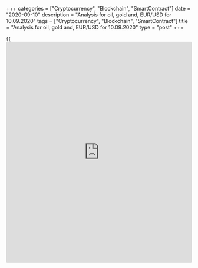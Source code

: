 +++
categories = ["Cryptocurrency", "Blockchain", "SmartContract"]
date = "2020-09-10"
description = "Analysis for oil, gold and, EUR/USD for 10.09.2020"
tags = ["Cryptocurrency", "Blockchain", "SmartContract"]
title = "Analysis for oil, gold and, EUR/USD for 10.09.2020"
type = "post"
+++

{{<iframe id="large-banner" src="https://www.bounty.group/#slide=18.0" width="100%" height="600" scrolling="no" style="border: 0px solid rgb(216, 221, 230); border-radius: 3px;">}}

September 10, 2020

September 10, 2020

Analysis for oil, gold and, EUR/USD for 10.09.2020Alex Rodionov

##  **Oil price forecast** **for** **today:** ** **USCrude****
******analysis**

Oil price is testing the key support of the middle-term uptrend [37.34 –
36.72]. Expect a pattern to open buy positions with the target at the
high of August.

If the zone is broken out downside, and the price consolidates below,
the middle-term oil trend will turn down. If so, we shall sell oil with
a target at the lower Target Zone 2 [31.14 — 30.52].

![LiteForex: Analysis for oil, gold and, EUR/USD for 10.09.2020][1]

The short-term oil trend is down. The price started a correction up
yesterday and reached Additional Zone [37.73 - 37.58]. AZ is strong
resistance to the upward correction. I recommend entering sell trades in
AZ according to the pattern.

The second zone to open sell positions is the trend key resistance
[39.44 – 39.13]. The price will reach the key resistance if it breaks
out AZ. After the test of Intermediary Zone, I will recommend looking
for a sell pattern.

The sell target is the low of September.

![LiteForex: Analysis for oil, gold and, EUR/USD for 10.09.2020][2]

###  **[USCrude][3]trading ideas for today:**

  1. Sell according to the pattern in Additional Zone [37.73 - 37.58]. TakeProfit: 36.11. StopLoss: according to the pattern rules.

  2. Sell according to the pattern in Intermediary Zone [39.44 - 39.13]. TakeProfit: 36.11. StopLoss: according to the pattern rules.

* * *

##  **Gold price forecast for today: XAUUSD analysis**

Gold has returned to the triangle’s resistance. It is now trading in the
zone of good sell prices. To sell gold expect a pattern, for example,
bearish engulfing. The sell target will be the low of August 26, the low
of August 12, Target Zone 2 [1829.4 — 1820.1].

![LiteForex: Analysis for oil, gold and, EUR/USD for 10.09.2020][4]

Let us switch to a shorter timeframe to explore the short-term gold
trend. Although the upward correction is deep, the trend is still down.

Gold price is now approaching the trend key resistance, Intermediary
Zone [1957.7 – 1953.0]. The price should test the zone shortly. I
suggest looking for a sell pattern today. The downside targets will be
the low of September 8 and Target Zone [1899.4 – 1890.1].

It will be relevant to buy gold if the trend turns up. It will occur
when buyers break out IZ and consolidate the price above.

![LiteForex: Analysis for oil, gold and, EUR/USD for 10.09.2020][5]

###  **[XAUUSD][6] trading ideas for today:**

Sell according to the pattern in Intermediary Zone [1957.7 - 1953.0].
TakeProfit: Target Zone [1899.4 - 1890.1]. StopLoss: according to the
pattern rules.

* * *

##  **Euro/Dollar forecast for today: EURUSD analysis**

The EUR/USD is sliding down to the key support of the middle-term
uptrend [1.1811 - 1.1791]. The buy pattern will occur when the price
breaks out level 1.1865. We shall see if the buyers will succeed.

![LiteForex: Analysis for oil, gold and, EUR/USD for 10.09.2020][7]

The short-term trend is down. The sell target is Gold Zone [1.1711 –
1.1701]. The price is being corrected now, it is approaching the key
resistance [1.1863 - 1.1853].

Today, we shall see how buyers will test the resistance, and whether
there will be a sell pattern. If there is a sell pattern, we shall sell
the EUR/USD, the take profit will be at yesterday’s low or Gold Zone
[1.1711 – 1.1701].

It will be relevant to buy the euro if the local trend turns up. It will
happen if the price breaks out IZ and consolidates above the zone at the
US session. If so, the upside target will be in the upper Target Zone
[1.1973 — 1.1953].

![LiteForex: Analysis for oil, gold and, EUR/USD for 10.09.2020][8]

###  **[EURUSD][9] trading ideas for today:**

Sell according to the pattern in Intermediary Zone [1.1863 - 1.1853].
TakeProfit: 1.1755, Gold Zone [1.1711 - 1.1701]. StopLoss: according to
the pattern rules.

> IZ - Intermediary Zone: responsible for the price momentum reversing

>

> TZ - Target Zone: a zone that is 75% likely to be reached after IZ
breakout.

>

> GZ - Gold Zone: zone in the medium-term momentum.

>

> All zones are calculated based on the average [daily](https://www.fintecher.org/2020/03/03/forex-trading-daily-strategy/) price of the
instrument and margin requirements of the futures.

* * *

P.S. Did you like my article? Share it in social networks: it will be
the best “thank you" :)

Ask me questions and comment below. I’ll be glad to answer your
questions and give necessary explanations.

 **Useful links:**

  * I recommend trying to trade with a reliable broker [here][10]. The system allows you to trade by yourself or copy successful traders from all across the globe.
  * Use my promo-code BLOG for getting deposit bonus 50% on LiteForex platform. Just enter this code in the appropriate field while [depositing][11] your trading account.
  * Telegram channel with high-quality analytics, Forex reviews, training articles, and other useful things for traders <t.me/liteforex>

## Price chart of XAUUSD in real time mode

The content of this article reflects the author’s opinion and does not
necessarily reflect the official position of LiteForex. The material
published on this page is provided for informational purposes only and
should not be considered as the provision of investment advice for the
purposes of Directive 2004/39/EC.

Rate this article:

{{value}}

( {{count}} {{title}} )

   1. cdn.liteforex.com/cache/uploads/blog_post/commodities/analytics/WTI_analysis_100920_1.png?w=30&s=ef915bfd90e4671853af47a874f696d5
   2. cdn.liteforex.com/cache/uploads/blog_post/commodities/analytics/WTI_analysis_100920_2.png?w=30&s=91e06df5a48925439711a0d2cdf1e995
   3. my.liteforex.com/trading?type=oil
   4. cdn.liteforex.com/cache/uploads/blog_post/commodities/analytics/XAUUSD_analysis_100920_1.png?w=30&s=c59de9e32ee0cc8eb330ee9689a82968
   5. cdn.liteforex.com/cache/uploads/blog_post/commodities/analytics/XAUUSD_analysis_100920_2.png?w=30&s=5b72f599909dedd31e01ccd19251f0d3
   6. my.liteforex.com/trading/chart?symbol=XAUUSD
   7. cdn.liteforex.com/cache/uploads/blog_post/commodities/analytics/EURUSD_analysis_100920_1.png?w=30&s=82a15f30230021b1f403b0bb855eb631
   8. cdn.liteforex.com/cache/uploads/blog_post/commodities/analytics/EURUSD_analysis_100920_2.png?w=30&s=d4e3904fb680b84b3c4bac1fe9b1d0c1
   9. my.liteforex.com/trading/chart?symbol=EURUSD
   10. my.liteforex.com/?category=analysts-opinions&slug=analysis-for-oil-gold-and-eurusd-for-10092020&openPopup=%2Fregistration%2Fpopup&utm_source=blog&utm_medium=article&utm_campaign=bonus
   11. my.liteforex.com/deposit/?category=analysts-opinions&slug=analysis-for-oil-gold-and-eurusd-for-10092020&promo_code=BLOG&utm_source=blog&utm_medium=article&utm_campaign=bonus